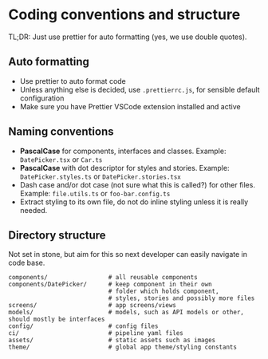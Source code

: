 # Coding conventions and structure

TL;DR: Just use prettier for auto formatting (yes, we use double quotes).

## Auto formatting

- Use prettier to auto format code
- Unless anything else is decided, use `.prettierrc.js`, for sensible default configuration
- Make sure you have Prettier VSCode extension installed and active

## Naming conventions

- **PascalCase** for components, interfaces and classes. Example: `DatePicker.tsx` or `Car.ts`
- **PascalCase** with dot descriptor for styles and stories. Example: `DatePicker.styles.ts` or `DatePicker.stories.tsx`
- Dash case and/or dot case (not sure what this is called?) for other files. Example: `file.utils.ts` or `foo-bar.config.ts`
- Extract styling to its own file, do not do inline styling unless it is really needed.

## Directory structure

Not set in stone, but aim for this so next developer can easily navigate in code base.

```
components/                 # all reusable components
components/DatePicker/      # keep component in their own
                            # folder which holds component,
                            # styles, stories and possibly more files
screens/                    # app screens/views
models/                     # models, such as API models or other, should mostly be interfaces
config/                     # config files
ci/                         # pipeline yaml files
assets/                     # static assets such as images
theme/                      # global app theme/styling constants
```
